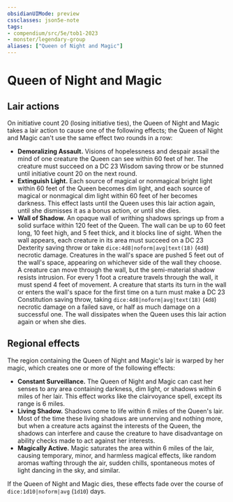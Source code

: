 ```yaml
---
obsidianUIMode: preview
cssclasses: json5e-note
tags:
- compendium/src/5e/tob1-2023
- monster/legendary-group
aliases: ["Queen of Night and Magic"]
---
```

# Queen of Night and Magic

## Lair actions


On initiative count 20 (losing initiative ties), the Queen of Night and Magic takes a lair action to cause one of the following effects; the Queen of Night and Magic can't use the same effect two rounds in a row:

- **Demoralizing Assault.** Visions of hopelessness and despair assail the mind of one creature the Queen can see within 60 feet of her. The creature must succeed on a DC 23 Wisdom saving throw or be stunned until initiative count 20 on the next round.  
- **Extinguish Light.** Each source of magical or nonmagical bright light within 60 feet of the Queen becomes dim light, and each source of magical or nonmagical dim light within 60 feet of her becomes darkness. This effect lasts until the Queen uses this lair action again, until she dismisses it as a bonus action, or until she dies.  
- **Wall of Shadow.** An opaque wall of writhing shadows springs up from a solid surface within 120 feet of the Queen. The wall can be up to 60 feet long, 10 feet high, and 5 feet thick, and it blocks line of sight. When the wall appears, each creature in its area must succeed on a DC 23 Dexterity saving throw or take `dice:4d8|noform|avg|text(18)` (`4d8`) necrotic damage. Creatures in the wall's space are pushed 5 feet out of the wall's space, appearing on whichever side of the wall they choose. A creature can move through the wall, but the semi-material shadow resists intrusion. For every 1 foot a creature travels through the wall, it must spend 4 feet of movement. A creature that starts its turn in the wall or enters the wall's space for the first time on a turn must make a DC 23 Constitution saving throw, taking `dice:4d8|noform|avg|text(18)` (`4d8`) necrotic damage on a failed save, or half as much damage on a successful one. The wall dissipates when the Queen uses this lair action again or when she dies.  

## Regional effects


The region containing the Queen of Night and Magic's lair is warped by her magic, which creates one or more of the following effects:

- **Constant Surveillance.** The Queen of Night and Magic can cast her senses to any area containing darkness, dim light, or shadows within 6 miles of her lair. This effect works like the clairvoyance spell, except its range is 6 miles.  
- **Living Shadow.** Shadows come to life within 6 miles of the Queen's lair. Most of the time these living shadows are unnerving and nothing more, but when a creature acts against the interests of the Queen, the shadows can interfere and cause the creature to have disadvantage on ability checks made to act against her interests.  
- **Magically Active.** Magic saturates the area within 6 miles of the lair, causing temporary, minor, and harmless magical effects, like random aromas wafting through the air, sudden chills, spontaneous motes of light dancing in the sky, and similar.  

If the Queen of Night and Magic dies, these effects fade over the course of `dice:1d10|noform|avg` (`1d10`) days.
